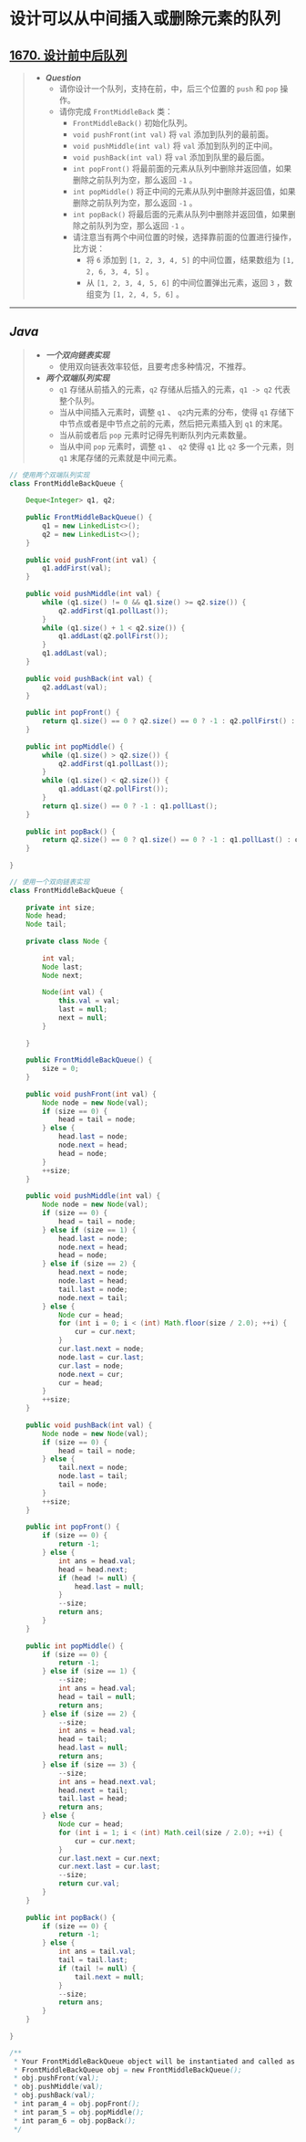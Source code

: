 # 设计可以从中间插入或删除元素的队列

## [1670. 设计前中后队列](https://leetcode.cn/problems/design-front-middle-back-queue/)

> - ***Question***
>   - 请你设计一个队列，支持在前，中，后三个位置的 `push` 和 `pop` 操作。
>   - 请你完成 `FrontMiddleBack` 类：
>     - `FrontMiddleBack()` 初始化队列。
>     - `void pushFront(int val)` 将 `val` 添加到队列的最前面。
>     - `void pushMiddle(int val)` 将 `val` 添加到队列的正中间。
>     - `void pushBack(int val)` 将 `val` 添加到队里的最后面。
>     - `int popFront()` 将最前面的元素从队列中删除并返回值，如果删除之前队列为空，那么返回 `-1` 。
>     - `int popMiddle()` 将正中间的元素从队列中删除并返回值，如果删除之前队列为空，那么返回 `-1` 。
>     - `int popBack()` 将最后面的元素从队列中删除并返回值，如果删除之前队列为空，那么返回 `-1` 。
>     - 请注意当有两个中间位置的时候，选择靠前面的位置进行操作，比方说：
>       - 将 `6` 添加到 `[1, 2, 3, 4, 5]` 的中间位置，结果数组为 `[1, 2, 6, 3, 4, 5]` 。
>       - 从 `[1, 2, 3, 4, 5, 6]` 的中间位置弹出元素，返回 `3` ，数组变为 `[1, 2, 4, 5, 6]` 。

---

## *Java*

> - ***一个双向链表实现***
>   - 使用双向链表效率较低，且要考虑多种情况，不推荐。
> - ***两个双端队列实现***
>   - `q1` 存储从前插入的元素，`q2` 存储从后插入的元素，`q1 -> q2` 代表整个队列。
>   - 当从中间插入元素时，调整 `q1` 、 `q2`内元素的分布，使得 `q1` 存储下中节点或者是中节点之前的元素，然后把元素插入到 `q1` 的末尾。
>   - 当从前或者后 `pop` 元素时记得先判断队列内元素数量。
>   - 当从中间 `pop` 元素时，调整 `q1` 、 `q2` 使得 `q1` 比 `q2` 多一个元素，则 `q1` 末尾存储的元素就是中间元素。

```java
// 使用两个双端队列实现
class FrontMiddleBackQueue {
    
    Deque<Integer> q1, q2;
    
    public FrontMiddleBackQueue() {
        q1 = new LinkedList<>();
        q2 = new LinkedList<>();
    }
    
    public void pushFront(int val) {
        q1.addFirst(val);
    }
    
    public void pushMiddle(int val) {
        while (q1.size() != 0 && q1.size() >= q2.size()) {
            q2.addFirst(q1.pollLast());
        }
        while (q1.size() + 1 < q2.size()) {
            q1.addLast(q2.pollFirst());
        }
        q1.addLast(val);
    }
    
    public void pushBack(int val) {
        q2.addLast(val);
    }
    
    public int popFront() {
        return q1.size() == 0 ? q2.size() == 0 ? -1 : q2.pollFirst() : q1.pollFirst();
    }
    
    public int popMiddle() {
        while (q1.size() > q2.size()) {
            q2.addFirst(q1.pollLast());
        }
        while (q1.size() < q2.size()) {
            q1.addLast(q2.pollFirst());
        }
        return q1.size() == 0 ? -1 : q1.pollLast();
    }
    
    public int popBack() {
        return q2.size() == 0 ? q1.size() == 0 ? -1 : q1.pollLast() : q2.pollLast();
    }
    
}

// 使用一个双向链表实现
class FrontMiddleBackQueue {
    
    private int size;
    Node head;
    Node tail;
    
    private class Node {
        
        int val;
        Node last;
        Node next;
        
        Node(int val) {
            this.val = val;
            last = null;
            next = null;
        }
        
    }
    
    public FrontMiddleBackQueue() {
        size = 0;
    }
    
    public void pushFront(int val) {
        Node node = new Node(val);
        if (size == 0) {
            head = tail = node;
        } else {
            head.last = node;
            node.next = head;
            head = node;
        }
        ++size;
    }
    
    public void pushMiddle(int val) {
        Node node = new Node(val);
        if (size == 0) {
            head = tail = node;
        } else if (size == 1) {
            head.last = node;
            node.next = head;
            head = node;
        } else if (size == 2) {
            head.next = node;
            node.last = head;
            tail.last = node;
            node.next = tail;
        } else {
            Node cur = head;
            for (int i = 0; i < (int) Math.floor(size / 2.0); ++i) {
                cur = cur.next;
            }
            cur.last.next = node;
            node.last = cur.last;
            cur.last = node;
            node.next = cur;
            cur = head;
        }
        ++size;
    }
    
    public void pushBack(int val) {
        Node node = new Node(val);
        if (size == 0) {
            head = tail = node;
        } else {
            tail.next = node;
            node.last = tail;
            tail = node;
        }
        ++size;
    }
    
    public int popFront() {
        if (size == 0) {
            return -1;
        } else {
            int ans = head.val;
            head = head.next;
            if (head != null) {
                head.last = null;
            }
            --size;
            return ans;
        }
    }
    
    public int popMiddle() {
        if (size == 0) {
            return -1;
        } else if (size == 1) {
            --size;
            int ans = head.val;
            head = tail = null;
            return ans;
        } else if (size == 2) {
            --size;
            int ans = head.val;
            head = tail;
            head.last = null;
            return ans;
        } else if (size == 3) {
            --size;
            int ans = head.next.val;
            head.next = tail;
            tail.last = head;
            return ans;
        } else {
            Node cur = head;
            for (int i = 1; i < (int) Math.ceil(size / 2.0); ++i) {
                cur = cur.next;
            }
            cur.last.next = cur.next;
            cur.next.last = cur.last;
            --size;
            return cur.val;
        }
    }
    
    public int popBack() {
        if (size == 0) {
            return -1;
        } else {
            int ans = tail.val;
            tail = tail.last;
            if (tail != null) {
                tail.next = null;
            }
            --size;
            return ans;
        }
    }
    
}

/**
 * Your FrontMiddleBackQueue object will be instantiated and called as such:
 * FrontMiddleBackQueue obj = new FrontMiddleBackQueue();
 * obj.pushFront(val);
 * obj.pushMiddle(val);
 * obj.pushBack(val);
 * int param_4 = obj.popFront();
 * int param_5 = obj.popMiddle();
 * int param_6 = obj.popBack();
 */
```
